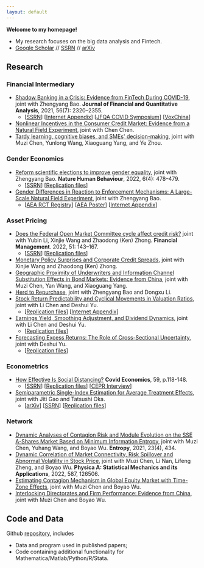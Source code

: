 ```yaml
---
layout: default
---
```


**Welcome to my homepage!**

- My research focuses on the big data analysis and Fintech. 
- [Google Scholar](https://scholar.google.com/citations?user=CZ61snQAAAAJ&hl=en&oi=ao) // [SSRN](https://papers.ssrn.com/sol3/cf_dev/AbsByAuth.cfm?per_id=3911606) // [arXiv](https://arxiv.org/)

## Research

### Financial Intermediary
- [Shadow Banking in a Crisis: Evidence from FinTech During COVID-19](https://doi.org/10.1017/S0022109021000430), joint with Zhengyang Bao. **Journal of Financial and Quantitative Analysis**, 2021, 56(7): 2320–2355.
  - [[SSRN](https://papers.ssrn.com/sol3/papers.cfm?abstract_id=3734770)] [[Internet Appendix](https://drive.google.com/file/d/1xmnwf_dNR22ohyOeyFoZBCG_6OGv9Gvm/view?usp=sharing)] [[JFQA COVID Symposium](https://player.mediaamp.io/p/U8-EDC/x3q6FTruIMqL/embed/select/media/seU2G5zFXY7m?form=html)] [[VoxChina](http://voxchina.org/show-3-241.html)]
- [Nonlinear Incentives in the Consumer Credit Market: Evidence from a Natural Field Experiment](https://papers.ssrn.com/sol3/papers.cfm?abstract_id=4109081), joint with Chen Chen. 
- [Tardy learning, cognitive biases, and SMEs' decision-making](https://papers.ssrn.com/sol3/papers.cfm?abstract_id=4044677), joint with Muzi Chen, Yunlong Wang, Xiaoguang Yang, and Ye Zhou. 

### Gender Economics
- [Reform scientific elections to improve gender equality](https://www.nature.com/articles/s41562-022-01322-w), joint with Zhengyang Bao. **Nature Human Behaviour**, 2022, 6(4): 478–479.
  -  [[SSRN](https://papers.ssrn.com/sol3/papers.cfm?abstract_id=4060205)] [[Replication files](https://osf.io/gvy9c/)]
- [Gender Differences in Reaction to Enforcement Mechanisms: A Large-Scale Natural Field Experiment](https://papers.ssrn.com/sol3/papers.cfm?abstract_id=3641282), joint with Zhengyang Bao.
  - [[AEA RCT Registry](https://www.socialscienceregistry.org/trials/6095)] [[AEA Poster](https://drive.google.com/file/d/1Z07VqEaj4esoc-p2QGVNUj8zuDDYhNs4/view?usp=sharing)] [[Internet Appendix](https://drive.google.com/file/d/1tpA5k_htPn27juShLqt8xYgwvCnz9bg2/view?usp=sharing)]

### Asset Pricing
- [Does the Federal Open Market Committee cycle affect credit risk?](https://doi.org/10.1111/fima.12364) joint with Yubin Li, Xinjie Wang and Zhaodong (Ken) Zhong. **Financial Management**. 2022, 51: 143–167.
  - [[SSRN](https://papers.ssrn.com/sol3/papers.cfm?abstract_id=3512662)]  [[Replication files](https://github.com/difang-huang/fomc-cycle)]
- [Monetary Policy Surprises and Corporate Credit Spreads](https://papers.ssrn.com/sol3/papers.cfm?abstract_id=3700257), joint with Xinjie Wang and Zhaodong (Ken) Zhong.
- [Geographic Proximity of Underwriters and Information Channel Substitution Effects in Bond Markets: Evidence from China](https://papers.ssrn.com/sol3/papers.cfm?abstract_id=4095555), joint with Muzi Chen, Yan Wang, and Xiaoguang Yang.
- [Herd to Repurchase](https://papers.ssrn.com/sol3/papers.cfm?abstract_id=4058266), joint with Zhengyang Bao and Dongxu Li.
- [Stock Return Predictability and Cyclical Movements in Valuation Ratios](https://papers.ssrn.com/sol3/papers.cfm?abstract_id=3755710), joint with Li Chen and Deshui Yu.
  - [[Replication files](https://github.com/difang-huang/cyclical-movement)] [[Internet Appendix](https://drive.google.com/file/d/192zhwxNL7MBcDgQOdFHPtKJmokLBwabY/view?usp=sharing)]
- [Earnings Yield, Smoothing Adjustment, and Dividend Dynamics](https://papers.ssrn.com/sol3/papers.cfm?abstract_id=3783056), joint with Li Chen and Deshui Yu.
  - [[Replication files](https://github.com/difang-huang/smoothing-adjustment)]
- [Forecasting Excess Returns: The Role of Cross-Sectional Uncertainty](https://papers.ssrn.com/sol3/papers.cfm?abstract_id=3907264), joint with Deshui Yu.
  - [[Replication files](https://github.com/difang-huang/csu)]


### Econometrics
- [How Effective Is Social Distancing?](https://mailchi.mp/cepr/press-release-covid-economics-vetted-and-real-time-papers-59) **Covid Economics**, 59, p.118-148. 
  - [[SSRN](https://papers.ssrn.com/sol3/papers.cfm?abstract_id=3680321)]  [[Replication files](https://github.com/difang-huang/social-distancing)] [[CEPR Interview](https://www.youtube.com/watch?v=K6GAchZP9E8&t=1s&ab_channel=CEPR%26VideoVox)]
- [Semiparametric Single-Index Estimation for Average Treatment Effects](https://drive.google.com/file/d/1Le78PpmCVjT1tfnzS5COOl-MUrWPGGLg/view?usp=sharing), joint with Jiti Gao and Tatsushi Oka.
  - [[arXiv](https://papers.ssrn.com/sol3/papers.cfm?abstract_id=4134564)]  [[SSRN](https://papers.ssrn.com/sol3/papers.cfm?abstract_id=4134564)]  [[Replication files](https://github.com/difang-huang/semi-ate)]


### Network
- [Dynamic Analyses of Contagion Risk and Module Evolution on the SSE A-Shares Market Based on Minimum Information Entropy](https://www.mdpi.com/1099-4300/23/4/434), joint with Muzi Chen, Yuhang Wang, and Boyao Wu. **Entropy**, 2021, 23(4), 434.
- [Dynamic Correlation of Market Connectivity, Risk Spillover and Abnormal Volatility in Stock Price](https://doi.org/10.1016/j.physa.2021.126506), joint with Muzi Chen, Li Nan, Lifeng Zheng, and Boyao Wu. **Physica A: Statistical Mechanics and its Applications**, 2022, 587, 126506.
- [Estimating Contagion Mechanism in Global Equity Market with Time-Zone Effects](https://papers.ssrn.com/sol3/papers.cfm?abstract_id=3491596), joint with Muzi Chen and Boyao Wu.
- [Interlocking Directorates and Firm Performance: Evidence from China](https://papers.ssrn.com/sol3/papers.cfm?abstract_id=4005022), joint with Muzi Chen and Boyao Wu.

## Code and Data

Github [repository](https://github.com/difang-huang?tab=repositories), includes
- Data and program used in published papers;
- Code containing additional functionality for Mathematica/Matlab/Python/R/Stata.
